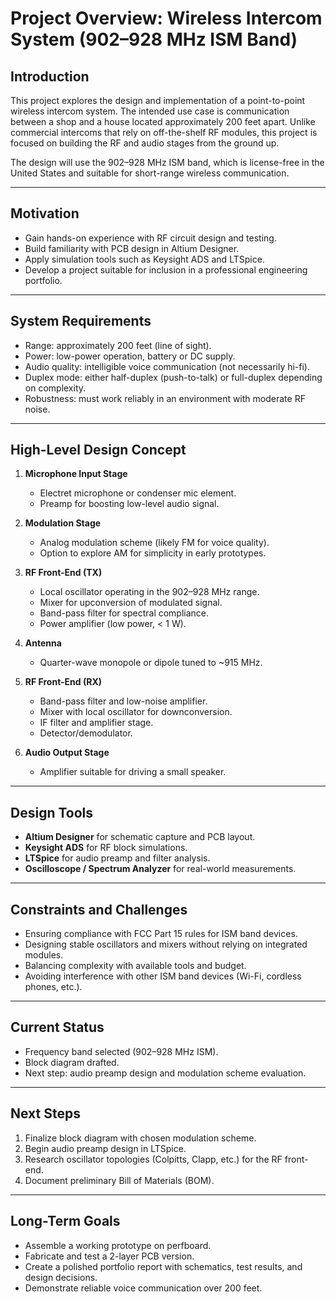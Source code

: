 # Project Overview: Wireless Intercom System (902–928 MHz ISM Band)

## Introduction
This project explores the design and implementation of a point-to-point wireless intercom system. The intended use case is communication between a shop and a house located approximately 200 feet apart. Unlike commercial intercoms that rely on off-the-shelf RF modules, this project is focused on building the RF and audio stages from the ground up.  

The design will use the 902–928 MHz ISM band, which is license-free in the United States and suitable for short-range wireless communication.

---

## Motivation
- Gain hands-on experience with RF circuit design and testing.  
- Build familiarity with PCB design in Altium Designer.  
- Apply simulation tools such as Keysight ADS and LTSpice.  
- Develop a project suitable for inclusion in a professional engineering portfolio.  

---

## System Requirements
- Range: approximately 200 feet (line of sight).  
- Power: low-power operation, battery or DC supply.  
- Audio quality: intelligible voice communication (not necessarily hi-fi).  
- Duplex mode: either half-duplex (push-to-talk) or full-duplex depending on complexity.  
- Robustness: must work reliably in an environment with moderate RF noise.  

---

## High-Level Design Concept
1. **Microphone Input Stage**  
   - Electret microphone or condenser mic element.  
   - Preamp for boosting low-level audio signal.  

2. **Modulation Stage**  
   - Analog modulation scheme (likely FM for voice quality).  
   - Option to explore AM for simplicity in early prototypes.  

3. **RF Front-End (TX)**  
   - Local oscillator operating in the 902–928 MHz range.  
   - Mixer for upconversion of modulated signal.  
   - Band-pass filter for spectral compliance.  
   - Power amplifier (low power, < 1 W).  

4. **Antenna**  
   - Quarter-wave monopole or dipole tuned to ~915 MHz.  

5. **RF Front-End (RX)**  
   - Band-pass filter and low-noise amplifier.  
   - Mixer with local oscillator for downconversion.  
   - IF filter and amplifier stage.  
   - Detector/demodulator.  

6. **Audio Output Stage**  
   - Amplifier suitable for driving a small speaker.  

---

## Design Tools
- **Altium Designer** for schematic capture and PCB layout.  
- **Keysight ADS** for RF block simulations.  
- **LTSpice** for audio preamp and filter analysis.  
- **Oscilloscope / Spectrum Analyzer** for real-world measurements.  

---

## Constraints and Challenges
- Ensuring compliance with FCC Part 15 rules for ISM band devices.  
- Designing stable oscillators and mixers without relying on integrated modules.  
- Balancing complexity with available tools and budget.  
- Avoiding interference with other ISM band devices (Wi-Fi, cordless phones, etc.).  

---

## Current Status
- Frequency band selected (902–928 MHz ISM).  
- Block diagram drafted.  
- Next step: audio preamp design and modulation scheme evaluation.  

---

## Next Steps
1. Finalize block diagram with chosen modulation scheme.  
2. Begin audio preamp design in LTSpice.  
3. Research oscillator topologies (Colpitts, Clapp, etc.) for the RF front-end.  
4. Document preliminary Bill of Materials (BOM).  

---

## Long-Term Goals
- Assemble a working prototype on perfboard.  
- Fabricate and test a 2-layer PCB version.  
- Create a polished portfolio report with schematics, test results, and design decisions.  
- Demonstrate reliable voice communication over 200 feet.  

